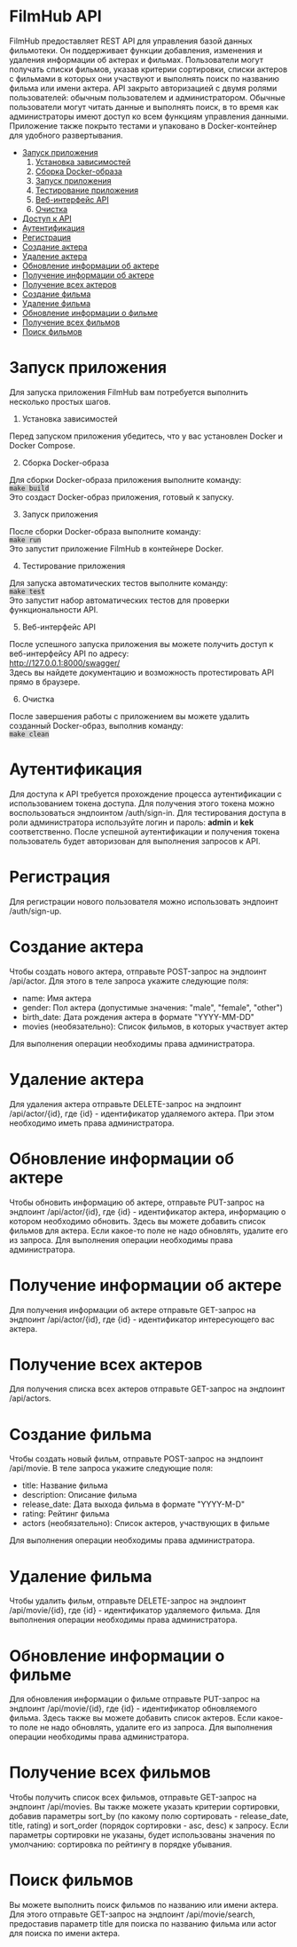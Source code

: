 # __FilmHub API__

FilmHub предоставляет REST API для управления базой данных фильмотеки. Он поддерживает функции добавления, изменения и удаления информации об актерах и фильмах. Пользователи могут получать списки фильмов, указав критерии сортировки, списки актеров с фильмами в которых они участвуют и выполнять поиск по названию фильма или имени актера. API закрыто авторизацией с двумя ролями пользователей: обычным пользователем и администратором. Обычные пользователи могут читать данные и выполнять поиск, в то время как администраторы имеют доступ ко всем функциям управления данными. Приложение также покрыто тестами и упаковано в Docker-контейнер для удобного развертывания.

* [Запуск приложения](#1-запуск-приложения)
    1. [Установка зависимостей](#15-установка-зависимостей)
    2. [Сборка Docker-образа](#16-сборка-docker-образа)
    3. [Запуск приложения](#17-запуск-приложения)
    4. [Тестирование приложения](#18-тестирование-приложения)
    5. [Веб-интерфейс API](#20-веб-интерфейс-api)
    6. [Очистка](#21-очистка)
* [Доступ к API](#2-доступ-к-api)
* [Аутентификация](#3-аутентификация)
* [Регистрация](#4-регистрация)
* [Создание актера](#5-создание-актера)
* [Удаление актера](#6-удаление-актера)
* [Обновление информации об актере](#7-обновление-информации-об-актере)
* [Получение информации об актере](#8-получение-информации-об-актере)
* [Получение всех актеров](#9-получение-всех-актеров)
* [Создание фильма](#10-создание-фильма)
* [Удаление фильма](#11-удаление-фильма)
* [Обновление информации о фильме](#12-обновление-информации-о-фильме)
* [Получение всех фильмов](#13-получение-всех-фильмов)
* [Поиск фильмов](#14-поиск-фильмов)

<a id="1-запуск-приложения"></a>

# Запуск приложения

Для запуска приложения FilmHub вам потребуется выполнить несколько простых шагов.

<a id="15-установка-зависимостей"></a>

1. Установка зависимостей

Перед запуском приложения убедитесь, что у вас установлен Docker и Docker Compose.

<a id="16-сборка-docker-образа"></a>

2. Сборка Docker-образа

Для сборки Docker-образа приложения выполните команду: 
<br><code style="background-color: lightgrey;">make build</code> 
<br>Это создаст Docker-образ приложения, готовый к запуску.

<a id="17-запуск-приложения"></a>

3. Запуск приложения

После сборки Docker-образа выполните команду:
<br><code style="background-color: lightgrey;">make run</code>
<br>Это запустит приложение FilmHub в контейнере Docker.

<a id="18-тестирование-приложения"></a>

4. Тестирование приложения

Для запуска автоматических тестов выполните команду:
<br><code style="background-color: lightgrey;">make test</code>
<br>Это запустит набор автоматических тестов для проверки функциональности API.

<a id="20-веб-интерфейс-api"></a>

5. Веб-интерфейс API

После успешного запуска приложения вы можете получить доступ к веб-интерфейсу API по адресу:
<br>http://127.0.0.1:8000/swagger/
<br>Здесь вы найдете документацию и возможность протестировать API прямо в браузере.

<a id="21-очистка"></a>

6. Очистка

После завершения работы с приложением вы можете удалить созданный Docker-образ, выполнив команду:
<br><code style="background-color: lightgrey;">make clean</code> 

<a id="3-аутентификация"></a>

# Аутентификация

Для доступа к API требуется прохождение процесса аутентификации с использованием токена доступа. Для получения этого токена можно воспользоваться эндпоинтом /auth/sign-in. Для тестирования доступа в роли администратора используйте логин и пароль: __admin__ и __kek__ соответственно. После успешной аутентификации и получения токена пользователь будет авторизован для выполнения запросов к API.

<a id="4-регистрация"></a>

# Регистрация

Для регистрации нового пользователя можно использовать эндпоинт /auth/sign-up. 

<a id="5-создание-актера"></a>

# Создание актера
 
Чтобы создать нового актера, отправьте POST-запрос на эндпоинт /api/actor. Для этого в теле запроса укажите следующие поля:

* name: Имя актера
* gender: Пол актера (допустимые значения: "male", "female", "other")
* birth_date: Дата рождения актера в формате "YYYY-MM-DD"
* movies (необязательно): Список фильмов, в которых участвует актер

Для выполнения операции необходимы права администратора.

<a id="6-удаление-актера"></a>

# Удаление актера

Для удаления актера отправьте DELETE-запрос на эндпоинт /api/actor/{id}, где {id} - идентификатор удаляемого актера. При этом необходимо иметь права администратора. 

<a id="7-обновление-информации-об-актере"></a>

# Обновление информации об актере

Чтобы обновить информацию об актере, отправьте PUT-запрос на эндпоинт /api/actor/{id}, где {id} - идентификатор актера, информацию о котором необходимо обновить. Здесь вы можете добавить список фильмов для актера. Если какое-то поле не надо обновлять, удалите его из запроса. Для выполнения операции необходимы права администратора.

<a id="8-получение-информации-об-актере"></a>

# Получение информации об актере

Для получения информации об актере отправьте GET-запрос на эндпоинт /api/actor/{id}, где {id} - идентификатор интересующего вас актера.

<a id="9-получение-всех-актеров"></a>

# Получение всех актеров

Для получения списка всех актеров отправьте GET-запрос на эндпоинт /api/actors.

<a id="10-создание-фильма"></a>

# Создание фильма

Чтобы создать новый фильм, отправьте POST-запрос на эндпоинт /api/movie. В теле запроса укажите следующие поля:

* title: Название фильма
* description: Описание фильма
* release_date: Дата выхода фильма в формате "YYYY-M-D"
* rating: Рейтинг фильма
* actors (необязательно): Список актеров, участвующих в фильме

Для выполнения операции необходимы права администратора.

<a id="11-удаление-фильма"></a>

# Удаление фильма

Чтобы удалить фильм, отправьте DELETE-запрос на эндпоинт /api/movie/{id}, где {id} - идентификатор удаляемого фильма. Для выполнения операции необходимы права администратора.

<a id="12-обновление-информации-о-фильме"></a>

# Обновление информации о фильме

Для обновления информации о фильме отправьте PUT-запрос на эндпоинт /api/movie/{id}, где {id} - идентификатор обновляемого фильма. Здесь также вы можете добавить список актеров. Если какое-то поле не надо обновлять, удалите его из запроса. Для выполнения операции необходимы права администратора.

<a id="13-получение-всех-фильмов"></a>

# Получение всех фильмов

Чтобы получить список всех фильмов, отправьте GET-запрос на эндпоинт /api/movies. Вы также можете указать критерии сортировки, добавив параметры sort_by (по какому полю сортировать - release_date, title, rating) и sort_order (порядок сортировки - asc, desc) к запросу. Если параметры сортировки не указаны, будет использованы значения по умолчанию: сортировка по рейтингу в порядке убывания.

<a id="14-поиск-фильмов"></a>

# Поиск фильмов

Вы можете выполнить поиск фильмов по названию или имени актера. Для этого отправьте GET-запрос на эндпоинт /api/movie/search, предоставив параметр title для поиска по названию фильма или actor для поиска по имени актера. 
